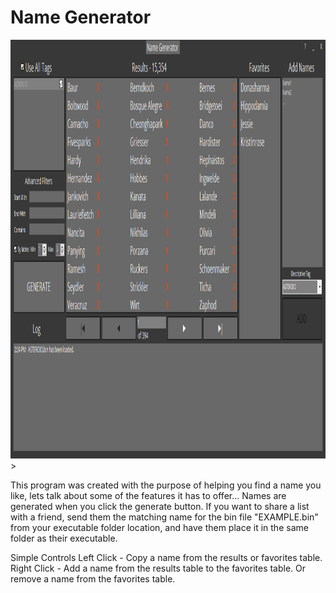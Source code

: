 <h1>Name Generator</h1>

<img src="NameGenerator.png" alt="Name Generator" style="width:1284px;height:670px;">>

This program was created with the purpose of helping you find a name you like, lets talk about some of the features it has to offer...
Names are generated when you click the generate button.
If you want to share a list with a friend, send them the matching name for the bin file \"EXAMPLE.bin\" from your executable folder location, and have them place it in the same folder as their executable.

Simple Controls
Left Click - Copy a name from the results or favorites table.
Right Click - Add a name from the results table to the favorites table. Or remove a name from the favorites table.
